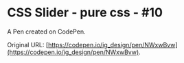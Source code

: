 # CSS Slider - pure css - #10

A Pen created on CodePen.

Original URL: [https://codepen.io/ig_design/pen/NWxwBvw](https://codepen.io/ig_design/pen/NWxwBvw).

